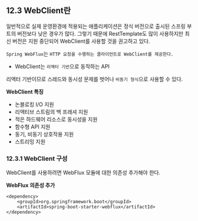 ## 12.3 WebClient란

일반적으로 실제 운영환경에 적용되는 애플리케이션은 정식 버전으로 출시된 스프링 부트의 버전보다 낮은 경우가 많다. 그렇기 때문에  RestTemplate도 많이 사용하지만 최신 버전은 지원 중단되어 WebClient를 사용할 것을 권고하고 있다.

`Spring WebFlux`는 `HTTP 요청을 수행하는 클라이언트로 WebClient를 제공한다.`

- WebClient는 `리액터 기반`으로 동작하는 API

리액터 기반이므로 스레드와 동시성 문제를 벗어나 `비동기 형식`으로 사용할 수 있다.

**WebClient 특징**

- 논블로킹 I/O 지원
- 리액티브 스트림의 백 프래셔 지원
- 적은 하드웨어 리소스로 동시성을 지원
- 함수형 API 지원
- 동기, 비동기 상호작용 지원
- 스트리밍 지원

### 12.3.1 WebClient 구성

WebClient를 사용하려면 WebFlux 모듈에 대한 의존성 추가해야 한다.

**WebFlux 의존성 추가**
```
<dependency>
	<groupId>org.springframework.boot</groupId>
	<artifactId>spring-boot-starter-webflux</artifactId>
</dependency>
```